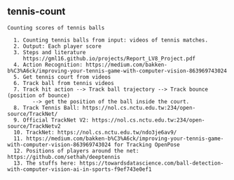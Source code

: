 ## tennis-count
    Counting scores of tennis balls

      1. Counting tennis balls from input: videos of tennis matches.
      2. Output: Each player score
      3. Steps and literature
         https://gml16.github.io/projects/Report_LV8_Project.pdf
      4. Action Recognition: https://medium.com/bakken-b%C3%A6ck/improving-your-tennis-game-with-computer-vision-863969743024
      5. Get tennis court from videos
      6. Track ball from tennis videos
      7. Track hit action --> Track ball trajectory --> Track bounce (position of bounce)
            --> get the position of the ball inside the court.
      8. Track Tennis Ball: https://nol.cs.nctu.edu.tw:234/open-source/TrackNet/
      9. Official TrackNet V2: https://nol.cs.nctu.edu.tw:234/open-source/TrackNetv2
      10. TrackNet: https://nol.cs.nctu.edu.tw/ndo3je6av9/
      11. https://medium.com/bakken-b%C3%A6ck/improving-your-tennis-game-with-computer-vision-863969743024 for Tracking OpenPose
      12. Positions of players around the net: https://github.com/sethah/deeptennis
      13. The stuffs here: https://towardsdatascience.com/ball-detection-with-computer-vision-ai-in-sports-f9ef743e0ef1
